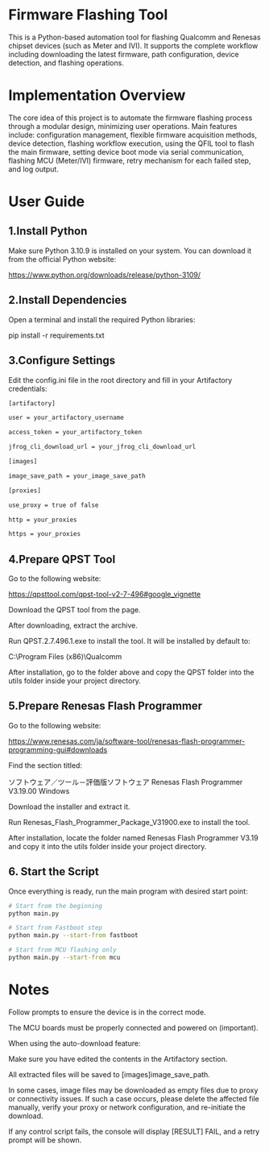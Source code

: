 # Firmware Flashing Tool
This is a Python-based automation tool for flashing Qualcomm and Renesas chipset devices (such as Meter and IVI). It supports the complete workflow including downloading the latest firmware, path configuration, device detection, and flashing operations.

# Implementation Overview
The core idea of this project is to automate the firmware flashing process through a modular design, minimizing user operations. Main features include: configuration management, flexible firmware acquisition methods, device detection, flashing workflow execution, using the QFIL tool to flash the main firmware, setting device boot mode via serial communication, flashing MCU (Meter/IVI) firmware, retry mechanism for each failed step, and log output.

# User Guide
## 1.Install Python
Make sure Python 3.10.9 is installed on your system. You can download it from the official Python website:

https://www.python.org/downloads/release/python-3109/

## 2.Install Dependencies
Open a terminal and install the required Python libraries:

pip install -r requirements.txt

## 3.Configure Settings
Edit the config.ini file in the root directory and fill in your Artifactory credentials:

```bash
[artifactory]

user = your_artifactory_username

access_token = your_artifactory_token

jfrog_cli_download_url = your_jfrog_cli_download_url

[images]

image_save_path = your_image_save_path

[proxies]

use_proxy = true of false

http = your_proxies

https = your_proxies
```

## 4.Prepare QPST Tool
Go to the following website:

https://qpsttool.com/qpst-tool-v2-7-496#google_vignette

Download the QPST tool from the page.

After downloading, extract the archive.

Run QPST.2.7.496.1.exe to install the tool. It will be installed by default to:

C:\Program Files (x86)\Qualcomm

After installation, go to the folder above and copy the QPST folder into the utils folder inside your project directory.


## 5.Prepare Renesas Flash Programmer
Go to the following website:

https://www.renesas.com/ja/software-tool/renesas-flash-programmer-programming-gui#downloads

Find the section titled:

ソフトウェア／ツール－評価版ソフトウェア Renesas Flash Programmer V3.19.00 Windows

Download the installer and extract it.

Run Renesas_Flash_Programmer_Package_V31900.exe to install the tool.

After installation, locate the folder named Renesas Flash Programmer V3.19 and copy it into the utils folder inside your project directory.

## 6. Start the Script
Once everything is ready, run the main program with desired start point:

```bash
# Start from the beginning
python main.py

# Start from Fastboot step
python main.py --start-from fastboot

# Start from MCU flashing only
python main.py --start-from mcu
```

# Notes

Follow prompts to ensure the device is in the correct mode.

The MCU boards must be properly connected and powered on (important).

When using the auto-download feature:

Make sure you have edited the contents in the Artifactory section.

All extracted files will be saved to [images]image_save_path.

In some cases, image files may be downloaded as empty files due to proxy or connectivity issues. If such a case occurs, please delete the affected file manually, verify your proxy or network configuration, and re-initiate the download.

If any control script fails, the console will display [RESULT] FAIL, and a retry prompt will be shown.
